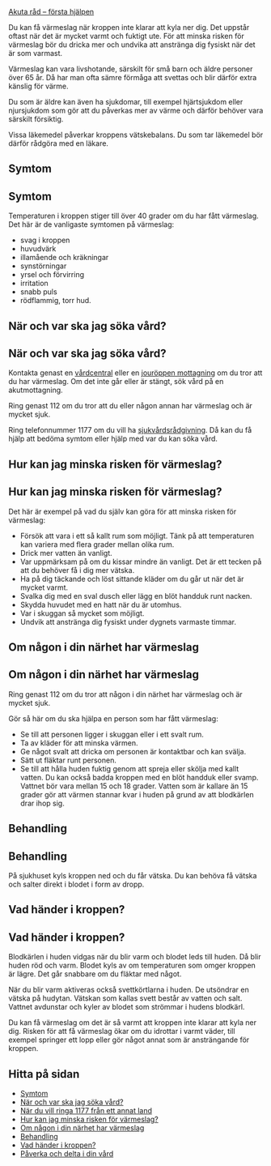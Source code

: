 [Akuta råd – första hjälpen](https://www.1177.se/olyckor--skador/akuta-rad---forsta-hjalpen/)

Du kan få värmeslag när kroppen inte klarar att kyla ner dig. Det uppstår oftast när det är mycket varmt och fuktigt ute. För att minska risken för värmeslag bör du dricka mer och undvika att anstränga dig fysiskt när det är som varmast.

Värmeslag kan vara livshotande, särskilt för små barn och äldre personer över 65 år. Då har man ofta sämre förmåga att svettas och blir därför extra känslig för värme.

Du som är äldre kan även ha sjukdomar, till exempel hjärtsjukdom eller njursjukdom som gör att du påverkas mer av värme och därför behöver vara särskilt försiktig.

Vissa läkemedel påverkar kroppens vätskebalans. Du som tar läkemedel bör därför rådgöra med en läkare.

Symtom
------

Symtom
------

Temperaturen i kroppen stiger till över 40 grader om du har fått värmeslag. Det här är de vanligaste symtomen på värmeslag:

*   svag i kroppen
*   huvudvärk
*   illamående och kräkningar
*   synstörningar
*   yrsel och förvirring
*   irritation
*   snabb puls
*   rödflammig, torr hud.

När och var ska jag söka vård?
------------------------------

När och var ska jag söka vård?
------------------------------

Kontakta genast en [vårdcentral](https://www.1177.se/lankbiblioteket/nationella-lankar/1177---lankar/hitta-vard---forinstallda-sok/hitta-vardcentral-nara-mig/) eller en [jouröppen mottagning](https://www.1177.se/lankbiblioteket/nationella-lankar/1177---lankar/hitta-vard---forinstallda-sok/hitta-jourmottagning-nara-mig/) om du tror att du har värmeslag. Om det inte går eller är stängt, sök vård på en akutmottagning.

Ring genast 112 om du tror att du eller någon annan har värmeslag och är mycket sjuk.

Ring telefonnummer 1177 om du vill ha [sjukvårdsrådgivning](https://www.1177.se/om-1177/nar-du-ringer-1177/nar-du-ringer-1177/). Då kan du få hjälp att bedöma symtom eller hjälp med var du kan söka vård.

Hur kan jag minska risken för värmeslag?
----------------------------------------

Hur kan jag minska risken för värmeslag?
----------------------------------------

Det här är exempel på vad du själv kan göra för att minska risken för värmeslag:

*   Försök att vara i ett så kallt rum som möjligt. Tänk på att temperaturen kan variera med flera grader mellan olika rum.
*   Drick mer vatten än vanligt.
*   Var uppmärksam på om du kissar mindre än vanligt. Det är ett tecken på att du behöver få i dig mer vätska.
*   Ha på dig täckande och löst sittande kläder om du går ut när det är mycket varmt.
*   Svalka dig med en sval dusch eller lägg en blöt handduk runt nacken.
*   Skydda huvudet med en hatt när du är utomhus.
*   Var i skuggan så mycket som möjligt.
*   Undvik att anstränga dig fysiskt under dygnets varmaste timmar.

Om någon i din närhet har värmeslag
-----------------------------------

Om någon i din närhet har värmeslag
-----------------------------------

Ring genast 112 om du tror att någon i din närhet har värmeslag och är mycket sjuk.

Gör så här om du ska hjälpa en person som har fått värmeslag:

*   Se till att personen ligger i skuggan eller i ett svalt rum.
*   Ta av kläder för att minska värmen.
*   Ge något svalt att dricka om personen är kontaktbar och kan svälja.
*   Sätt ut fläktar runt personen.
*   Se till att hålla huden fuktig genom att spreja eller skölja med kallt vatten. Du kan också badda kroppen med en blöt handduk eller svamp. Vattnet bör vara mellan 15 och 18 grader. Vatten som är kallare än 15 grader gör att värmen stannar kvar i huden på grund av att blodkärlen drar ihop sig.

Behandling
----------

Behandling
----------

På sjukhuset kyls kroppen ned och du får vätska. Du kan behöva få vätska och salter direkt i blodet i form av dropp.

Vad händer i kroppen?
---------------------

Vad händer i kroppen?
---------------------

Blodkärlen i huden vidgas när du blir varm och blodet leds till huden. Då blir huden röd och varm. Blodet kyls av om temperaturen som omger kroppen är lägre. Det går snabbare om du fläktar med något.

När du blir varm aktiveras också svettkörtlarna i huden. De utsöndrar en vätska på hudytan. Vätskan som kallas svett består av vatten och salt. Vattnet avdunstar och kyler av blodet som strömmar i hudens blodkärl.

Du kan få värmeslag om det är så varmt att kroppen inte klarar att kyla ner dig. Risken för att få värmeslag ökar om du idrottar i varmt väder, till exempel springer ett lopp eller gör något annat som är ansträngande för kroppen.

Hitta på sidan
--------------

*   [Symtom](https://www.1177.se/olyckor--skador/akuta-rad---forsta-hjalpen/varmeslag/#section-59535)
*   [När och var ska jag söka vård?](https://www.1177.se/olyckor--skador/akuta-rad---forsta-hjalpen/varmeslag/#section-59539)
*   [När du vill ringa 1177 från ett annat land](https://www.1177.se/olyckor--skador/akuta-rad---forsta-hjalpen/varmeslag/#section-136506)
*   [Hur kan jag minska risken för värmeslag?](https://www.1177.se/olyckor--skador/akuta-rad---forsta-hjalpen/varmeslag/#section-136507)
*   [Om någon i din närhet har värmeslag](https://www.1177.se/olyckor--skador/akuta-rad---forsta-hjalpen/varmeslag/#section-136508)
*   [Behandling](https://www.1177.se/olyckor--skador/akuta-rad---forsta-hjalpen/varmeslag/#section-59538)
*   [Vad händer i kroppen?](https://www.1177.se/olyckor--skador/akuta-rad---forsta-hjalpen/varmeslag/#section-136512)
*   [Påverka och delta i din vård](https://www.1177.se/olyckor--skador/akuta-rad---forsta-hjalpen/varmeslag/#section-136518)